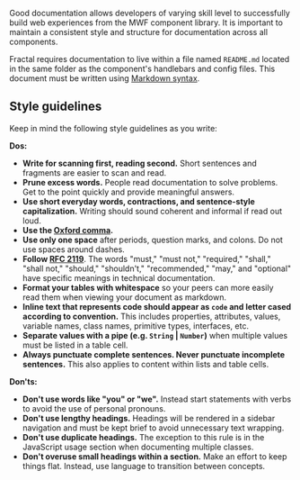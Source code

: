 Good documentation allows developers of varying skill level to successfully build web experiences from the MWF component library. It is important to maintain a consistent style and structure for documentation across all components.

Fractal requires documentation to live within a file named `README.md` located in the same folder as the component's handlebars and config files. This document must be written using [Markdown syntax](https://www.markdownguide.org/basic-syntax/).

## Style guidelines

Keep in mind the following style guidelines as you write:

**Dos:**

- **Write for scanning first, reading second.** Short sentences and fragments are easier to scan and read.
- **Prune excess words.** People read documentation to solve problems. Get to the point quickly and provide meaningful answers.
- **Use short everyday words, contractions, and sentence-style capitalization.** Writing should sound coherent and informal if read out loud.
- **Use the [Oxford comma](https://en.wikipedia.org/wiki/Serial_comma).**
- **Use only one space** after periods, question marks, and colons. Do not use spaces around dashes.
- **Follow [RFC 2119](https://www.ietf.org/rfc/rfc2119.txt)**. The words "must," "must not," "required," "shall," "shall not," "should," "shouldn't," "recommended," "may," and "optional" have specific meanings in technical documentation.
- **Format your tables with whitespace** so your peers can more easily read them when viewing your document as markdown.
- **Inline text that represents code should appear as `code` and letter cased according to convention.** This includes properties, attributes, values, variable names, class names, primitive types, interfaces, etc.
- **Separate values with a pipe (e.g. `String` \| `Number`)** when multiple values must be listed in a table cell.
- **Always punctuate complete sentences. Never punctuate incomplete sentences.** This also applies to content within lists and table cells.

**Don'ts:**

- **Don't use words like "you" or "we".** Instead start statements with verbs to avoid the use of personal pronouns.
- **Don't use lengthy headings.** Headings will be rendered in a sidebar navigation and must be kept brief to avoid unnecessary text wrapping.
- **Don't use duplicate headings.** The exception to this rule is in the JavaScript usage section when documenting multiple classes.
- **Don't overuse small headings within a section.** Make an effort to keep things flat. Instead, use language to transition between concepts.